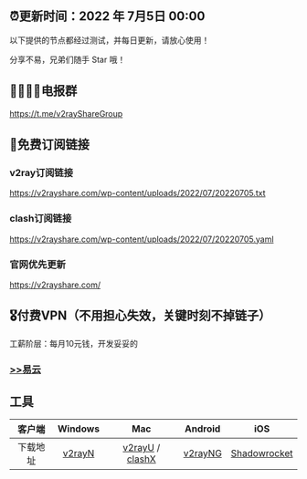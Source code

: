 ## ⏰更新时间：2022 年 7月5日 00:00

以下提供的节点都经过测试，并每日更新，请放心使用！

分享不易，兄弟们随手 Star 哦！

## 👨‍👩‍👧‍👦电报群

https://t.me/v2rayShareGroup

## 🚀免费订阅链接

### v2ray订阅链接

https://v2rayshare.com/wp-content/uploads/2022/07/20220705.txt

### clash订阅链接

https://v2rayshare.com/wp-content/uploads/2022/07/20220705.yaml

### 官网优先更新

https://v2rayshare.com/

## 🎖️付费VPN（不用担心失效，关键时刻不掉链子）

工薪阶层：每月10元钱，开发妥妥的

### [>>易云](https://yiyun.io/#/register?code=zW1ijHlm)


## 工具

 客户端 | Windows | Mac | Android | iOS 
 :-: | :-: | :-:| :-:| :-:
 下载地址 | [v2rayN](https://github.com/2dust/v2rayN/releases/download/3.27/v2rayN-Core.zip) | [v2rayU](https://github.com/yanue/V2rayU/releases/download/3.2.0/V2rayU.dmg) / [clashX](https://github.com/yichengchen/clashX/releases) | [v2rayNG](https://github.com/2dust/v2rayNG/releases/download/1.4.12/v2rayNG_1.4.12_arm64-v8a.apk) | [Shadowrocket](https://apps.apple.com/us/app/shadowrocket/id932747118) 
